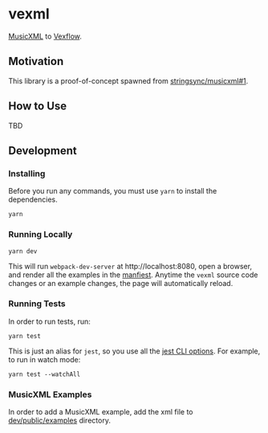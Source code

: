 # vexml

[MusicXML](https://www.w3.org/2021/06/musicxml40/) to [Vexflow](https://www.vexflow.com/).

## Motivation

This library is a proof-of-concept spawned from [stringsync/musicxml#1](https://github.com/stringsync/musicxml/issues/1).

## How to Use

TBD

## Development

### Installing

Before you run any commands, you must use `yarn` to install the dependencies.

```
yarn
```

### Running Locally

```
yarn dev
```

This will run `webpack-dev-server` at http://localhost:8080, open a browser, and render all the examples in the [manfiest](dev/public/manifest.json). Anytime the `vexml` source code changes or an example changes, the page will automatically reload.

### Running Tests

In order to run tests, run:

```
yarn test
```

This is just an alias for `jest`, so you use all the [jest CLI options](https://jestjs.io/docs/cli). For example, to run in watch mode:

```
yarn test --watchAll
```

### MusicXML Examples

In order to add a MusicXML example, add the xml file to [dev/public/examples](dev/public/examples) directory.
